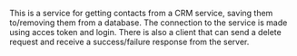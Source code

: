 This is a service for getting contacts from a CRM service, saving them to/removing them from a database. 
The connection to the service is made using acces token and login. 
There is also a client that can send a delete request and receive a success/failure response from the server.
